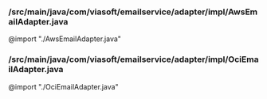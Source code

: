 ### /src/main/java/com/viasoft/emailservice/adapter/impl/AwsEmailAdapter.java
@import "./AwsEmailAdapter.java"

### /src/main/java/com/viasoft/emailservice/adapter/impl/OciEmailAdapter.java
@import "./OciEmailAdapter.java"